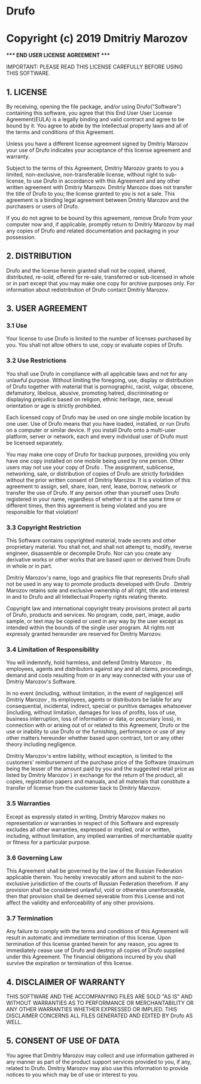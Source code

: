 <h1>Drufo</h1>
<h1>Copyright (c) 2019 Dmitriy Marozov</h1>

<p>
<b>*** END USER LICENSE AGREEMENT ***</b>
</p>

<p>
IMPORTANT: PLEASE READ THIS LICENSE CAREFULLY BEFORE USING THIS SOFTWARE.
</p>

<h2>1. LICENSE</h2>

<p>
By receiving, opening the file package, and/or using Drufo("Software") containing this software, you agree that this End User User License Agreement(EULA) is a legally binding and valid contract and agree to be bound by it. You agree to abide by the intellectual property laws and all of the terms and conditions of this Agreement.
</p>

<p>
Unless you have a different license agreement signed by Dmitriy Marozov your use of Drufo indicates your acceptance of this license agreement and warranty.
</p>

<p>
Subject to the terms of this Agreement, Dmitriy Marozov grants to you a limited, non-exclusive, non-transferable license, without right to sub-license, to use Drufo in accordance with this Agreement and any other written agreement with Dmitriy Marozov. Dmitriy Marozov does not transfer the title of Drufo to you; the license granted to you is not a sale. This agreement is a binding legal agreement between Dmitriy Marozov and the purchasers or users of Drufo.
</p>

<p>
If you do not agree to be bound by this agreement, remove Drufo from your computer now and, if applicable, promptly return to Dmitriy Marozov by mail any copies of Drufo and related documentation and packaging in your possession.
</p>

<h2>2. DISTRIBUTION</h2>

<p>
Drufo and the license herein granted shall not be copied, shared, distributed, re-sold, offered for re-sale, transferred or sub-licensed in whole or in part except that you may make one copy for archive purposes only. For information about redistribution of Drufo contact Dmitriy Marozov.
</p>

<h2>3. USER AGREEMENT</h2>

<h3>3.1 Use</h3>

<p>
Your license to use Drufo is limited to the number of licenses purchased by you. You shall not allow others to use, copy or evaluate copies of Drufo.
</p>

<h3>3.2 Use Restrictions</h3>

<p>
You shall use Drufo in compliance with all applicable laws and not for any unlawful purpose. Without limiting the foregoing, use, display or distribution of Drufo together with material that is pornographic, racist, vulgar, obscene, defamatory, libelous, abusive, promoting hatred, discriminating or displaying prejudice based on religion, ethnic heritage, race, sexual orientation or age is strictly prohibited.
</p>

<p>
Each licensed copy of Drufo may be used on one single mobile location by one user. Use of Drufo means that you have loaded, installed, or run Drufo on a computer or similar device. If you install Drufo onto a multi-user platform, server or network, each and every individual user of Drufo must be licensed separately.
</p>

<p>
You may make one copy of Drufo for backup purposes, providing you only have one copy installed on one mobile being used by one person. Other users may not use your copy of Drufo . The assignment, sublicense, networking, sale, or distribution of copies of Drufo are strictly forbidden without the prior written consent of Dmitriy Marozov. It is a violation of this agreement to assign, sell, share, loan, rent, lease, borrow, network or transfer the use of Drufo. If any person other than yourself uses Drufo registered in your name, regardless of whether it is at the same time or different times, then this agreement is being violated and you are responsible for that violation!
</p>

<h3>3.3 Copyright Restriction</h3>

<p>
This Software contains copyrighted material, trade secrets and other proprietary material. You shall not, and shall not attempt to, modify, reverse engineer, disassemble or decompile Drufo. Nor can you create any derivative works or other works that are based upon or derived from Drufo in whole or in part.
</p>

</p>
Dmitriy Marozov's name, logo and graphics file that represents Drufo shall not be used in any way to promote products developed with Drufo . Dmitriy Marozov retains sole and exclusive ownership of all right, title and interest in and to Drufo and all Intellectual Property rights relating thereto.
</p>

</p>
Copyright law and international copyright treaty provisions protect all parts of Drufo, products and services. No program, code, part, image, audio sample, or text may be copied or used in any way by the user except as intended within the bounds of the single user program. All rights not expressly granted hereunder are reserved for Dmitriy Marozov.
    </p>
    
<h3>3.4 Limitation of Responsibility</h3>
    
<p>
You will indemnify, hold harmless, and defend Dmitriy Marozov , its employees, agents and distributors against any and all claims, proceedings, demand and costs resulting from or in any way connected with your use of Dmitriy Marozov's Software.
</p>
    
<p>
    In no event (including, without limitation, in the event of negligence) will Dmitriy Marozov , its employees, agents or distributors be liable for any consequential, incidental, indirect, special or punitive damages whatsoever (including, without limitation, damages for loss of profits, loss of use, business interruption, loss of information or data, or pecuniary loss), in connection with or arising out of or related to this Agreement, Drufo or the use or inability to use Drufo or the furnishing, performance or use of any other matters hereunder whether based upon contract, tort or any other theory including negligence.
</p>

<p>
Dmitriy Marozov's entire liability, without exception, is limited to the customers' reimbursement of the purchase price of the Software (maximum being the lesser of the amount paid by you and the suggested retail price as listed by Dmitriy Marozov ) in exchange for the return of the product, all copies, registration papers and manuals, and all materials that constitute a transfer of license from the customer back to Dmitriy Marozov.
</p>

<h3>3.5 Warranties</h3>

<p>
Except as expressly stated in writing, Dmitriy Marozov makes no representation or warranties in respect of this Software and expressly excludes all other warranties, expressed or implied, oral or written, including, without limitation, any implied warranties of merchantable quality or fitness for a particular purpose.
</p>

<h3>3.6 Governing Law</h3>

<p>
This Agreement shall be governed by the law of the Russian Federation applicable therein. You hereby irrevocably attorn and submit to the non-exclusive jurisdiction of the courts of Russian Federation therefrom. If any provision shall be considered unlawful, void or otherwise unenforceable, then that provision shall be deemed severable from this License and not affect the validity and enforceability of any other provisions.
</p>

<h3>3.7 Termination</h3>

<p>
Any failure to comply with the terms and conditions of this Agreement will result in automatic and immediate termination of this license. Upon termination of this license granted herein for any reason, you agree to immediately cease use of Drufo and destroy all copies of Drufo supplied under this Agreement. The financial obligations incurred by you shall survive the expiration or termination of this license.
</p>
    
<h2>4. DISCLAIMER OF WARRANTY</h2>
    
<p>
THIS SOFTWARE AND THE ACCOMPANYING FILES ARE SOLD "AS IS" AND WITHOUT WARRANTIES AS TO PERFORMANCE OR MERCHANTABILITY OR ANY OTHER WARRANTIES WHETHER EXPRESSED OR IMPLIED. THIS DISCLAIMER CONCERNS ALL FILES GENERATED AND EDITED BY Drufo AS WELL.
</p>
    
<h2>5. CONSENT OF USE OF DATA</h2>
    
<p>
    You agree that Dmitriy Marozov may collect and use information gathered in any manner as part of the product support services provided to you, if any, related to Drufo. Dmitriy Marozov may also use this information to provide notices to you which may be of use or interest to you.
</p>
